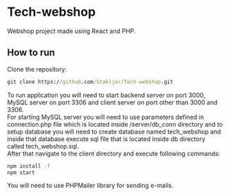 # Tech-webshop
Webshop project made using React and PHP.
## How to run
Clone the repository:
```cmd
git clone https://github.com/Stakljar/Tech-webshop.git
```
To run application you will need to start backend server on port 3000, MySQL server on port 3306 and client server on port other than 3000 and 3306.<br>
For starting MySQL server you will need to use parameters defined in connection.php file which is located inside /server/db_conn directory and to setup database you will need to create database named tech_webshop and inside that database execute sql file that is located inside db directory called tech_webshop.sql.<br>
After that navigate to the client directory and execute following commands:
```cmd
npm install -f
npm start
```
You will need to use PHPMailer library for sending e-mails.
